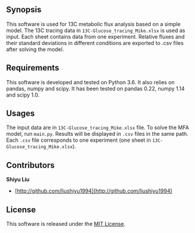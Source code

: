 ## Synopsis

This software is used for 13C metabolic flux analysis based on a simple model. The 13C tracing data in `13C-Glucose_tracing_Mike.xlsx` is used as input. Each sheet contains data from one experiment. Relative fluxes and their standard deviations in different conditions are exported to .csv files after solving the model.

## Requirements

This software is developed and tested on Python 3.6. It also relies on pandas, numpy and scipy. It has been tested on pandas 0.22, numpy 1.14 and scipy 1.0.

## Usages

The input data are in `13C-Glucose_tracing_Mike.xlsx` file. To solve the MFA model, run `main.py`. Results will be displayed in `.csv` files in the same path. Each `.csv` file corresponds to one experiment (one sheet in `13C-Glucose_tracing_Mike.xlsx`).

## Contributors

**Shiyu Liu**

+ [http://github.com/liushiyu1994](http://github.com/liushiyu1994)

## License

This software is released under the [MIT License](LICENSE-MIT).

